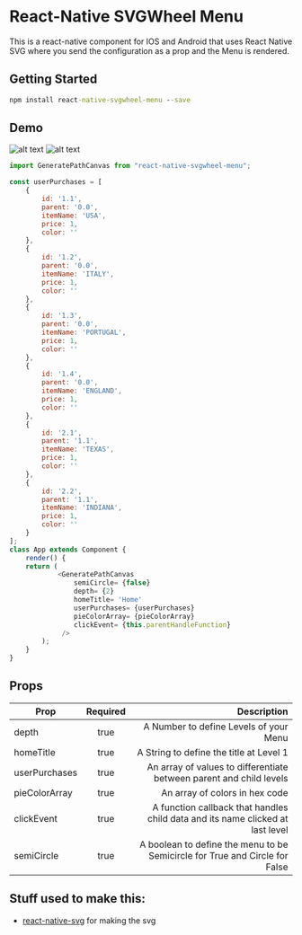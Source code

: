 # React-Native SVGWheel Menu

This is a react-native component for IOS and Android that uses React Native SVG where you send the configuration as a prop and the Menu is rendered.

## Getting Started
```bat
npm install react-native-svgwheel-menu --save
```
## Demo
![alt text](https://i.postimg.cc/MGZ1z844/s1.png)
![alt text](https://i.postimg.cc/c4qYr32f/s2.png)

```javascript
import GeneratePathCanvas from "react-native-svgwheel-menu";

const userPurchases = [
    {
        id: '1.1',
        parent: '0.0',
        itemName: 'USA',
        price: 1,
        color: ''
    },
    {
        id: '1.2',
        parent: '0.0',
        itemName: 'ITALY',
        price: 1,
        color: ''
    },
    {
        id: '1.3',
        parent: '0.0',
        itemName: 'PORTUGAL',
        price: 1,
        color: ''
    },
    {
        id: '1.4',
        parent: '0.0',
        itemName: 'ENGLAND',
        price: 1,
        color: ''
    },
    {
        id: '2.1',
        parent: '1.1',
        itemName: 'TEXAS',
        price: 1,
        color: ''
    },
    {
        id: '2.2',
        parent: '1.1',
        itemName: 'INDIANA',
        price: 1,
        color: ''
    }
];
class App extends Component {
    render() {
    return (
            <GeneratePathCanvas 
                semiCircle= {false}
                depth= {2}
                homeTitle= 'Home'
                userPurchases= {userPurchases} 
                pieColorArray= {pieColorArray}
                clickEvent= {this.parentHandleFunction}
             />
        );
    }
}
```

## Props
| Prop          | Required      | Description  |
| ------------- |:-------------:| ------------:|
| depth        | true          | A Number to define Levels of your Menu  |
| homeTitle     | true      |   A String to define the title at Level 1 |
| userPurchases     | true      |   An array of values to differentiate between parent and child levels |
| pieColorArray   | true | An array of colors in hex code |
| clickEvent | true      |   A function callback that handles child data and its name clicked at last level |
| semiCircle| true  | A boolean to define the menu to be Semicircle for True and Circle for False |

## Stuff used to make this:

 * [react-native-svg](https://github.com/react-native-community/react-native-svg) for making the svg

